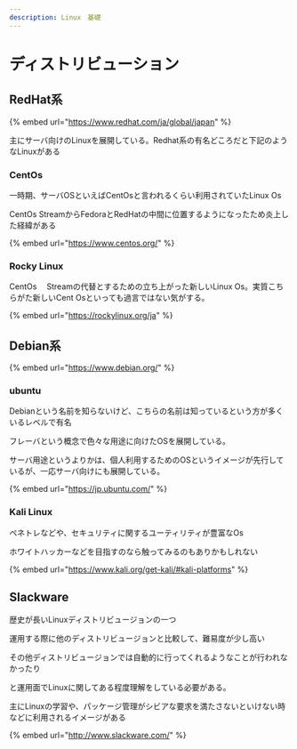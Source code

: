 ```yaml
---
description: Linux　基礎
---
```


# ディストリビューション

## RedHat系

{% embed url="https://www.redhat.com/ja/global/japan" %}

主にサーバ向けのLinuxを展開している。Redhat系の有名どころだと下記のようなLinuxがある

### CentOs

一時期、サーバOSといえばCentOsと言われるくらい利用されていたLinux Os

CentOs StreamからFedoraとRedHatの中間に位置するようになったため炎上した経緯がある

{% embed url="https://www.centos.org/" %}



### Rocky Linux

CentOs 　Streamの代替とするための立ち上がった新しいLinux Os。実質こちらがた新しいCent Osといっても過言ではない気がする。

{% embed url="https://rockylinux.org/ja" %}



## Debian系

{% embed url="https://www.debian.org/" %}

### ubuntu

Debianという名前を知らないけど、こちらの名前は知っているという方が多くいるレベルで有名

フレーバという概念で色々な用途に向けたOSを展開している。

サーバ用途というよりかは、個人利用するためのOSというイメージが先行しているが、一応サーバ向けにも展開している。

{% embed url="https://jp.ubuntu.com/" %}



### Kali Linux

ペネトレなどや、セキュリティに関するユーティリティが豊富なOs

ホワイトハッカーなどを目指すのなら触ってみるのもありかもしれない

{% embed url="https://www.kali.org/get-kali/#kali-platforms" %}



## Slackware

歴史が長いLinuxディストリビュージョンの一つ

運用する際に他のディストリビュージョンと比較して、難易度が少し高い

その他ディストリビュージョンでは自動的に行ってくれるようなことが行われなかったり

と運用面でLinuxに関してある程度理解をしている必要がある。

主にLinuxの学習や、パッケージ管理がシビアな要求を満たさないといけない時などに利用されるイメージがある

{% embed url="http://www.slackware.com/" %}
